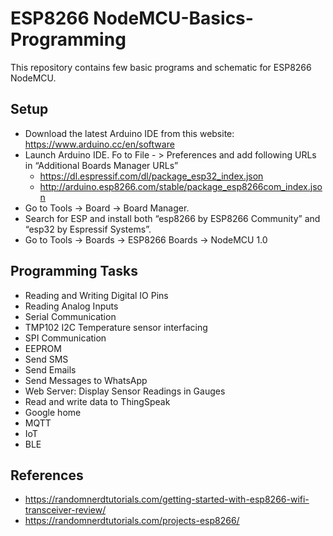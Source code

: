 # **ESP8266 NodeMCU-Basics-Programming**
This repository contains few basic programs and schematic for ESP8266 NodeMCU.

## Setup

- <a name="user-content-programming-tasks"></a>Download the latest Arduino IDE from this website: <https://www.arduino.cc/en/software>
- Launch Arduino IDE. Fo to File - > Preferences and add following URLs in “Additional Boards Manager URLs”
  - <https://dl.espressif.com/dl/package_esp32_index.json>
  - <http://arduino.esp8266.com/stable/package_esp8266com_index.json>
- Go to Tools -> Board -> Board Manager.
- Search for ESP and install both “esp8266 by ESP8266 Community” and “esp32 by Espressif Systems”.
- Go to Tools -> Boards -> ESP8266 Boards -> NodeMCU 1.0

## Programming Tasks

- Reading and Writing Digital IO Pins
- Reading Analog Inputs
- Serial Communication
- TMP102 I2C Temperature sensor interfacing
- SPI Communication
- EEPROM
- Send SMS
- Send Emails
- Send Messages to WhatsApp
- Web Server: Display Sensor Readings in Gauges
- Read and write data to ThingSpeak
- Google home
- MQTT
- IoT
- BLE



## References

- <https://randomnerdtutorials.com/getting-started-with-esp8266-wifi-transceiver-review/>
- <https://randomnerdtutorials.com/projects-esp8266/> 
